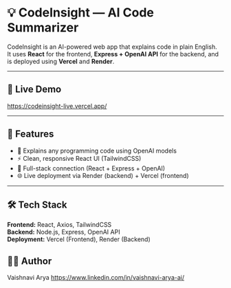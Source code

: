 # 💡 CodeInsight — AI Code Summarizer

CodeInsight is an AI-powered web app that explains code in plain English.  
It uses **React** for the frontend, **Express + OpenAI API** for the backend, and is deployed using **Vercel** and **Render**.

---

## 🚀 Live Demo

https://codeinsight-live.vercel.app/

---

## 🧠 Features

- 🧩 Explains any programming code using OpenAI models  
- ⚡ Clean, responsive React UI (TailwindCSS)  
- 🔗 Full-stack connection (React + Express + OpenAI)  
- 🌐 Live deployment via Render (backend) + Vercel (frontend)

---

## 🛠️ Tech Stack

**Frontend:** React, Axios, TailwindCSS  
**Backend:** Node.js, Express, OpenAI API  
**Deployment:** Vercel (Frontend), Render (Backend)

## 👩‍💻 Author

Vaishnavi Arya https://www.linkedin.com/in/vaishnavi-arya-ai/
